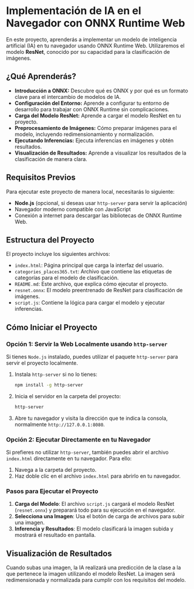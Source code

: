 # Implementación de IA en el Navegador con ONNX Runtime Web

En este proyecto, aprenderás a implementar un modelo de inteligencia artificial (IA) en tu navegador usando ONNX Runtime Web. Utilizaremos el modelo **ResNet**, conocido por su capacidad para la clasificación de imágenes.

## ¿Qué Aprenderás?

- **Introducción a ONNX:** Descubre qué es ONNX y por qué es un formato clave para el intercambio de modelos de IA.
- **Configuración del Entorno:** Aprende a configurar tu entorno de desarrollo para trabajar con ONNX Runtime sin complicaciones.
- **Carga del Modelo ResNet:** Aprende a cargar el modelo ResNet en tu proyecto.
- **Preprocesamiento de Imágenes:** Cómo preparar imágenes para el modelo, incluyendo redimensionamiento y normalización.
- **Ejecutando Inferencias:** Ejecuta inferencias en imágenes y obtén resultados.
- **Visualización de Resultados:** Aprende a visualizar los resultados de la clasificación de manera clara.

## Requisitos Previos

Para ejecutar este proyecto de manera local, necesitarás lo siguiente:

- **Node.js** (opcional, si deseas usar `http-server` para servir la aplicación)
- Navegador moderno compatible con JavaScript
- Conexión a internet para descargar las bibliotecas de ONNX Runtime Web.

## Estructura del Proyecto

El proyecto incluye los siguientes archivos:

- `index.html`: Página principal que carga la interfaz del usuario.
- `categories_places365.txt`: Archivo que contiene las etiquetas de categorías para el modelo de clasificación.
- `README.md`: Este archivo, que explica cómo ejecutar el proyecto.
- `resnet.onnx`: El modelo preentrenado de ResNet para clasificación de imágenes.
- `script.js`: Contiene la lógica para cargar el modelo y ejecutar inferencias.

## Cómo Iniciar el Proyecto

### Opción 1: Servir la Web Localmente usando `http-server`

Si tienes `Node.js` instalado, puedes utilizar el paquete `http-server` para servir el proyecto localmente.

1. Instala `http-server` si no lo tienes:
    ```bash
    npm install -g http-server
    ```

2. Inicia el servidor en la carpeta del proyecto:
    ```bash
    http-server
    ```

3. Abre tu navegador y visita la dirección que te indica la consola, normalmente `http://127.0.0.1:8080`.

### Opción 2: Ejecutar Directamente en tu Navegador

Si prefieres no utilizar `http-server`, también puedes abrir el archivo `index.html` directamente en tu navegador. Para ello:

1. Navega a la carpeta del proyecto.
2. Haz doble clic en el archivo `index.html` para abrirlo en tu navegador.

### Pasos para Ejecutar el Proyecto

1. **Carga del Modelo**: El archivo `script.js` cargará el modelo ResNet (`resnet.onnx`) y preparará todo para su ejecución en el navegador.
2. **Selecciona una Imagen**: Usa el botón de carga de archivos para subir una imagen.
3. **Inferencia y Resultados**: El modelo clasificará la imagen subida y mostrará el resultado en pantalla.

## Visualización de Resultados

Cuando subas una imagen, la IA realizará una predicción de la clase a la que pertenece la imagen utilizando el modelo ResNet. La imagen será redimensionada y normalizada para cumplir con los requisitos del modelo.